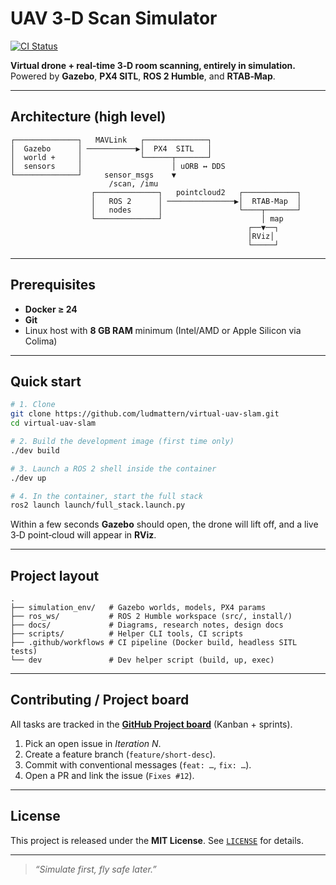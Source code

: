 # UAV 3‑D Scan Simulator

[![CI Status](https://github.com/ludmattern/virtual-uav-slam/workflows/ci.yml/badge.svg)](https://github.com/ludmattern/virtual-uav-slam/actions)

**Virtual drone + real‑time 3‑D room scanning, entirely in simulation.**
Powered by **Gazebo**, **PX4 SITL**, **ROS 2 Humble**, and **RTAB‑Map**.

---

## Architecture (high level)

```
┌──────────────┐   MAVLink   ┌──────────────┐
│  Gazebo      │ ───────────▶│  PX4  SITL   │
│  world +     │             └──────┬───────┘
│  sensors     │                    │ uORB ↔ DDS
└──────────────┘     sensor_msgs    ▼
                      /scan, /imu
                  ┌──────────────┐   pointcloud2   ┌────────────┐
                  │   ROS 2      │ ───────────────▶│  RTAB‑Map  │
                  │   nodes      │                 └────┬───────┘
                  └──────────────┘                      │ map
                                                     ┌──▼──┐
                                                     │RViz│
                                                     └─────┘
```

---

## Prerequisites

* **Docker ≥ 24**
* **Git**
* Linux host with **8 GB RAM** minimum (Intel/AMD or Apple Silicon via Colima)

---

## Quick start

```bash
# 1. Clone
git clone https://github.com/ludmattern/virtual-uav-slam.git
cd virtual-uav-slam

# 2. Build the development image (first time only)
./dev build

# 3. Launch a ROS 2 shell inside the container
./dev up

# 4. In the container, start the full stack
ros2 launch launch/full_stack.launch.py
```

Within a few seconds **Gazebo** should open, the drone will lift off, and a live 3‑D point‑cloud will appear in **RViz**.

---

## Project layout

```
.
├── simulation_env/   # Gazebo worlds, models, PX4 params
├── ros_ws/           # ROS 2 Humble workspace (src/, install/)
├── docs/             # Diagrams, research notes, design docs
├── scripts/          # Helper CLI tools, CI scripts
├── .github/workflows # CI pipeline (Docker build, headless SITL tests)
└── dev               # Dev helper script (build, up, exec)
```

---

## Contributing / Project board

All tasks are tracked in the **[GitHub Project board](https://github.com/users/ludmattern/virtual-uav-slam/1)** (Kanban + sprints).

1. Pick an open issue in *Iteration N*.
2. Create a feature branch (`feature/short-desc`).
3. Commit with conventional messages (`feat: …`, `fix: …`).
4. Open a PR and link the issue (`Fixes #12`).

---

## License

This project is released under the **MIT License**. See [`LICENSE`](LICENSE) for details.

---

> *“Simulate first, fly safe later.”*
